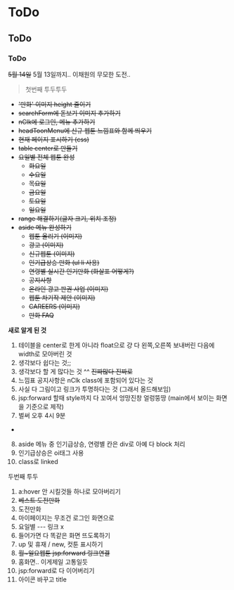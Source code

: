 # ToDo
## ToDo
### ToDo
~~5월 14일~~ 5월 13일까지.. 이채원의 무모한 도전..

> 첫번째 투두투두 
* ~~'만화' 이미지 height 줄이기~~
* ~~searchForm에 돋보기 이미지 추가하기~~
* ~~nClk에 로그인, 메뉴 추가하기~~
* ~~headToonMenu에 신규 웹툰 느낌표와 함께 띄우기~~
* ~~현재 페이지 표시하기 (css)~~
* ~~table center로 만들기~~
* ~~요일별 전체 웹툰 완성~~
  * ~~화요일~~
  * ~~수요일~~
  * ~~목요일~~
  * ~~금요일~~
  * ~~토요일~~
  * ~~일요일~~
* ~~range 해결하기(글자 크기, 위치 조정)~~
* ~~aside 메뉴 완성하기~~
  * ~~웹툰 올리기 (이미지)~~
  * ~~광고 (이미지)~~
  * ~~신규웹툰 (이미지)~~
  * ~~인기급상승 만화 (ul li 사용)~~
  * ~~연령별 실시간 인기만화 (화살표 어떻게?)~~
  * ~~공지사항~~
  * ~~온라인 광고 판권 사업 (이미지)~~
  * ~~웹툰 차기작 제안 (이미지)~~
  * ~~CAREERS (이미지)~~
  * ~~만화 FAQ~~

**새로 알게 된 것**
1. 테이블을 center로 한게 아니라 float으로 걍 다 왼쪽,오른쪽 보내버린 다음에 width로 모아버린 것
2. 생각보다 쉽다는 것;;
3. 생각보다 할 게 많다는 것 ^^ ~~진짜많다 진짜로~~
4. 느낌표 공지사항은 nClk class에 포함되어 있다는 것
5. 사실 다 그림이고 링크가 투명하다는 것 (그래서 올드해보임)
6. jsp:forward 할때 style까지 다 꼬여서 엉망진창 얼렁뚱땅  (main에서 보이는 화면을 기준으로 제작)
7. 벌써 오후 4시 9분

+ 
8. aside 메뉴 중 인기급상승, 연령별 칸은 div로 아예 다 block 처리
9. 인기급상승은 oi태그 사용
10. class로 linked 

두번째 투두
1. a:hover 안 시킬것들 하나로 모아버리기
2. ~~베스트 도전만화~~
3. 도전만화
4. 마이페이지는 무조건 로그인 화면으로
5. 요일별 --- 링크 x
6. 들어가면 다 똑같은 화면 뜨도록하기
7. up 및 휴재 / new, 컷툰 표시하기
8. ~~월~일요웹툰 jsp:forward 링크연결~~
9. 홈화면.. 이게제일 고통일듯
10. jsp:forward로 다 이어버리기
11. 아이콘 바꾸고 title 
